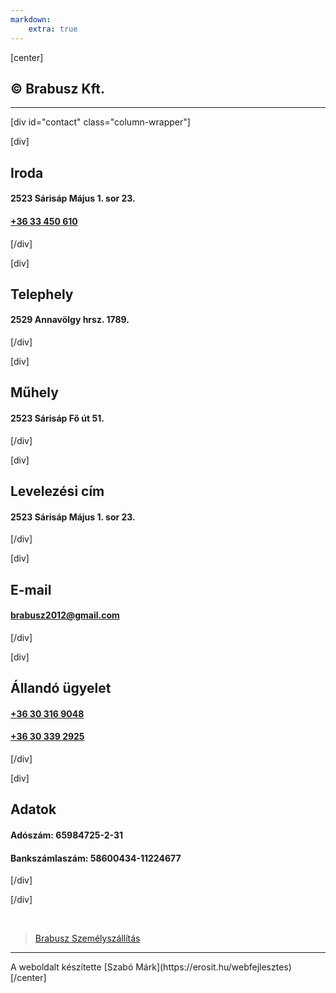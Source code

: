 ```yaml
---
markdown:
    extra: true
---
```

[center]
## © Brabusz Kft.
<hr>

[div id="contact" class="column-wrapper"]

[div]
## <i class="las la-building"></i> Iroda
#### 2523 Sárisáp Május 1. sor 23.  
#### [+36 33 450 610](tel:+3633450610)
[/div]

[div]
## <i class="las la-industry"></i> Telephely
#### 2529 Annavölgy hrsz. 1789.
[/div]


[div]
## <i class="las la-tools"></i> Műhely
#### 2523 Sárisáp Fő út 51.
[/div]


[div]
## <i class="las la-envelope"></i> Levelezési cím
#### 2523 Sárisáp Május 1. sor 23.
[/div]


[div]
## <i class="las la-at"></i> E-mail
#### [brabusz2012@gmail.com](mailto:brabusz2012@gmail.com)
[/div]

[div]
## <i class="las la-user"></i> Állandó ügyelet
#### [+36 30 316 9048](tel:+36303169048)  
#### [+36 30 339 2925](tel:+36303392925)
[/div]

[div]
## <i class="las la-money-check"></i> Adatok
#### Adószám: 65984725-2-31
#### Bankszámlaszám: 58600434-11224677
[/div]

[/div]

<br/>


<div class="fb-page" data-href="https://www.facebook.com/brabusz.szemelyszallitas/" data-tabs="" data-width="" data-height="" data-small-header="false" data-adapt-container-width="true" data-hide-cover="false" data-show-facepile="true"><blockquote cite="https://www.facebook.com/brabusz.szemelyszallitas/" class="fb-xfbml-parse-ignore"><a href="https://www.facebook.com/brabusz.szemelyszallitas/">Brabusz Személyszállítás</a></blockquote></div>


<hr>
A weboldalt készítette  
[Szabó Márk](https://erosit.hu/webfejlesztes)
[/center]
